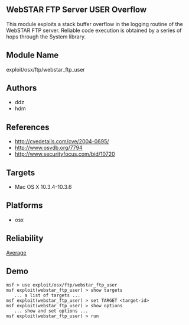 ## WebSTAR FTP Server USER Overflow

This module exploits a stack buffer overflow in the logging 
routine of the WebSTAR FTP server. Reliable code execution 
is obtained by a series of hops through the System library.


## Module Name
exploit/osx/ftp/webstar_ftp_user

## Authors
* ddz
* hdm


## References
* http://cvedetails.com/cve/2004-0695/
* http://www.osvdb.org/7794
* http://www.securityfocus.com/bid/10720



## Targets
* Mac OS X 10.3.4-10.3.6


## Platforms
* osx

## Reliability
[Average](https://github.com/rapid7/metasploit-framework/wiki/Exploit-Ranking)

## Demo

```
msf > use exploit/osx/ftp/webstar_ftp_user
msf exploit(webstar_ftp_user) > show targets
   ... a list of targets ...
msf exploit(webstar_ftp_user) > set TARGET <target-id>
msf exploit(webstar_ftp_user) > show options
   ... show and set options ...
msf exploit(webstar_ftp_user) > run
```
    
    